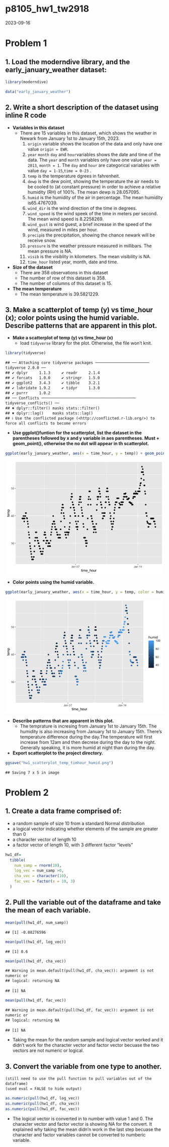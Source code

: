 p8105_hw1_tw2918
================
2023-09-16

# Problem 1

## 1. Load the moderndive library, and the early_january_weather dataset:

``` r
library(moderndive)
```

``` r
data("early_january_weather")
```

## 2. Write a short description of the dataset using inline R code

- **Variables in this dataset**
  - There are 15 variables in this dataset, which shows the weather in
    Newark from January 1st to January 15th, 2023.
    1.  `origin` variable shows the location of the data and only have
        one value `origin = EWR`.
    2.  `year` `month` `day` and `hour`variables shows the date and time
        of the data. The `year` and `month` variables only have one
        value `year = 2013`, `month = 1`. The `day` and `hour` are
        categorical variables with value `day = 1-15`,`time = 0-23` .
    3.  `temp` is the temperature dgrees in fahrenheit.
    4.  `dewp` is the dew point, showing the temperature the air needs
        to be cooled to (at constant pressure) in order to achieve a
        relative humidity (RH) of 100%. The mean dewp is 28.057095.
    5.  `humid` is the humidity of the air in percentage. The mean
        humidity is65.4767039.
    6.  `wind_dir` is the wind direction of the time in degrees.
    7.  `wind_speed` is the wind speek of the time in meters per second.
        The mean wind speed is 8.2258269.
    8.  `wind_gust` is wind guest, a brief increase in the speed of the
        wind, measured in miles per hour.
    9.  `precip`is the precipitation, showing the chance newark will be
        receive snow.
    10. `pressure` is the weather pressure measured in millibars. The
        mean pressure is NA.
    11. `visib` is the visiblity in kilometers. The mean visibility is
        NA.
    12. `time_hour` listed year, month, date and time.
- **Size of the dataset**
  - There are 358 observations in this dataset
  - The number of row of this dataset is 358.
  - The number of columns of this dataset is 15.
- **The mean temperature**
  - The mean temperature is 39.5821229.

## 3. Make a scatterplot of temp (y) vs time_hour (x); color points using the humid variable. Describe patterns that are apparent in this plot.

- **Make a scatterplot of temp (y) vs time_hour (x)**
  - load `tidyverse` library for the plot. Otherwise, the file won’t
    knit.

``` r
library(tidyverse)
```

    ## ── Attaching core tidyverse packages ──────────────────────── tidyverse 2.0.0 ──
    ## ✔ dplyr     1.1.3     ✔ readr     2.1.4
    ## ✔ forcats   1.0.0     ✔ stringr   1.5.0
    ## ✔ ggplot2   3.4.3     ✔ tibble    3.2.1
    ## ✔ lubridate 1.9.2     ✔ tidyr     1.3.0
    ## ✔ purrr     1.0.2     
    ## ── Conflicts ────────────────────────────────────────── tidyverse_conflicts() ──
    ## ✖ dplyr::filter() masks stats::filter()
    ## ✖ dplyr::lag()    masks stats::lag()
    ## ℹ Use the conflicted package (<http://conflicted.r-lib.org/>) to force all conflicts to become errors

- **Use ggplot()funtion for the scatterplot, list the dataset in the
  parentheses followed by x and y variable in aes parentheses. Must +
  geom_point(), otherwise the no dot will appear in th scatterplot.**

``` r
ggplot(early_january_weather, aes(x = time_hour, y = temp)) + geom_point()
```

![](p8105_hw1_tw2918_files/figure-gfm/unnamed-chunk-4-1.png)<!-- -->

- **Color points using the humid variable.**

``` r
ggplot(early_january_weather, aes(x = time_hour, y = temp, color = humid )) + geom_point()
```

![](p8105_hw1_tw2918_files/figure-gfm/unnamed-chunk-5-1.png)<!-- -->

- **Describe patterns that are apparent in this plot.**
  - The temprature is incresing from January 1st to January 15th. The
    humidity is also increasing from January 1st to January 15th.
    There’s temperature difference during the day.The temperature will
    first increase from 12am and then decrese during the day to the
    night. Generally speaking, it is more humid at night than during the
    day.
- **Export scatterplot to the project directory.**

``` r
ggsave("hw1_scatterplot_temp_timhour_humid.png")
```

    ## Saving 7 x 5 in image

# Problem 2

## 1. Create a data frame comprised of:

- a random sample of size 10 from a standard Normal distribution
- a logical vector indicating whether elements of the sample are greater
  than 0
- a character vector of length 10
- a factor vector of length 10, with 3 different factor “levels”

``` r
hw1_df=
  tibble(
    num_samp = rnorm(10),
    log_vec = num_samp >0,
    cha_vec = character(10),
    fac_vec = factor(x = 10, 3)
  )
```

## 2. Pull the variable out of the dataframe and take the mean of each variable.

``` r
mean(pull(hw1_df, num_samp))
```

    ## [1] -0.08276596

``` r
mean(pull(hw1_df, log_vec))
```

    ## [1] 0.6

``` r
mean(pull(hw1_df, cha_vec))
```

    ## Warning in mean.default(pull(hw1_df, cha_vec)): argument is not numeric or
    ## logical: returning NA

    ## [1] NA

``` r
mean(pull(hw1_df, fac_vec))
```

    ## Warning in mean.default(pull(hw1_df, fac_vec)): argument is not numeric or
    ## logical: returning NA

    ## [1] NA

- Taking the mean for the random sample and logical vector worked and it
  didn’t work for the character vector and factor vector becuase the two
  vectors are not numeric or logical.

## 3. Convert the variable from one type to another.

    (still need to use the pull function to pull variables out of the dataframe)
    (used eval = FALSE to hide output)

``` r
as.numeric(pull(hw1_df, log_vec))
as.numeric(pull(hw1_df, cha_vec))
as.numeric(pull(hw1_df, fac_vec))
```

- The logical vector is converted in to number with value 1 and 0. The
  character vector and factor vector is showing NA for the convert. It
  explained why taking the mean didn’n work in the last step becuase the
  character and factor variables cannot be converted to numberic
  variable.
